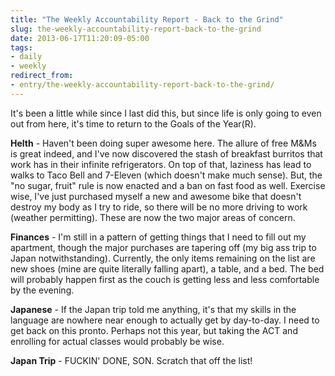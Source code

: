 ```yaml
---
title: "The Weekly Accountability Report - Back to the Grind"
slug: the-weekly-accountability-report-back-to-the-grind
date: 2013-06-17T11:20:09-05:00
tags:
- daily
- weekly
redirect_from:
- entry/the-weekly-accountability-report-back-to-the-grind/
---
```

It's been a little while since I last did this, but since life is only going to even out from here, it's time to return to the Goals of the Year(R).

**Helth** - Haven't been doing super awesome here. The allure of free M&Ms is great indeed, and I've now discovered the stash of breakfast burritos that work has in their infinite refrigerators. On top of that, laziness has lead to walks to Taco Bell and 7-Eleven (which doesn't make much sense). But, the "no sugar, fruit" rule is now enacted and a ban on fast food as well. Exercise wise, I've just purchased myself a new and awesome bike that doesn't destroy my body as I try to ride, so there will be no more driving to work (weather permitting). These are now the two major areas of concern.

**Finances** - I'm still in a pattern of getting things that I need to fill out my apartment, though the major purchases are tapering off (my big ass trip to Japan notwithstanding). Currently, the only items remaining on the list are new shoes (mine are quite literally falling apart), a table, and a bed. The bed will probably happen first as the couch is getting less and less comfortable by the evening.

**Japanese** - If the Japan trip told me anything, it's that my skills in the language are nowhere near enough to actually get by day-to-day. I need to get back on this pronto. Perhaps not this year, but taking the ACT and enrolling for actual classes would probably be wise.

**Japan Trip** - FUCKIN' DONE, SON. Scratch that off the list!
